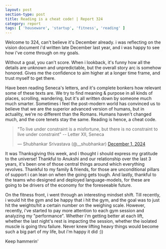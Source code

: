 ```yaml
---
layout: post
section-type: post
title: Reading is a cheat code! | Report 324
category: report
tags: [ 'houseware', 'startup', 'fitness', 'reading' ]
---
```


Welcome to 324, can't believe it's December already. i was reflecting on the vision document i'd written late December last year, and i was happy to see how i've come through on my goals. 

Without a goal, you can't score. When i lookback, it's funny how all the details are unknown and unpredictable, but the overall story arc is somehow honored. Gives me the confidence to aim higher at a longer time frame, and trust myself to get there.

Have been reading Seneca's letters, and it's complete bonkers how relevant some of these texts are. We try to find meaning & purpose in all kinds of places, scrolling, wandering, but it's all written down by someone much much smarter. Sometimes i feel the post-modern world has convinced us to believe that we are the superior advanced version of humans, but in actuality, we're no different than the Romans. Humans haven't changed much, and the core tenets stay the same. Reading is hence, a cheat code.

<blockquote class="twitter-tweet" data-media-max-width="560"><p lang="en" dir="ltr">&quot;To live under constraint is a misfortune, but there is no constraint to live under constraint&quot; -- Letter XII, Seneca</p>&mdash; Shubhankar Srivastava (@__shubhankar) <a href="https://twitter.com/__shubhankar/status/1863185310705913951?ref_src=twsrc%5Etfw">December 1, 2024</a></blockquote> <script async src="https://platform.twitter.com/widgets.js" charset="utf-8"></script>

It was Thanksgiving this week, and i thought i should express my gratitude to the universe! Thankful to Anukshi and our relationship over the last 3 years, it's been one of those central things around which everything revolves. Thankful to my family & friends, for those are unconditional pillars of support i can lean on when the going gets tough. And lastly, thankful to the teams who designed and deployed language-models, for these are going to be drivers of the economy for the foreseeable future. 

On the fitness front, i went through an interesting mindset shift. Till recently, i would hit the gym and be happy that i hit the gym, and the goal was to just hit the weights/hit a certain number on the weighing scale. However, recently, i've started to pay more attention to each gym session and analyzing my "performance". Whether i'm getting better at each lift, whether the last night's rest is impacting the session, whether the isolated muscle is going thru failure. Never knew lifting heavy things would become such a big part of my life, but i'm happy it did :))

Keep hammerin'
